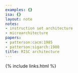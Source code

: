 ```yaml
---
examples: {}
isa: {}
layout: note
notes:
- instruction set architecture
- microarchitecture
papers:
- patterson:cacm:1985
- patterson:sigarch:1980
title: RISC architecture
---
```

{% include links.html %}
